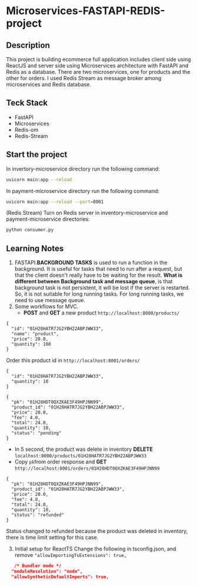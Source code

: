 # Microservices-FASTAPI-REDIS-project

## Description

This project is building ecommerce full application includes client side using ReactJS and server side using Microservices architecture with FastAPI and Redis as a database. There are two microservices, one for products and the other for orders. I used Redis Stream as message broker among microservices and Redis database.

## Teck Stack

- FastAPI
- Microservices
- Redis-om
- Redis-Stream

## Start the project

In invertory-microservice directory run the following command:

```bash
uvicorn main:app --reload
```

In payment-microservice directory run the following command:

```bash
uvicorn main:app --reload --port=8001
```

(Redis Stream) Turn on Redis server in inventory-microservice and payment-microservice directories:

```bash
python consumer.py
```

## Learning Notes

1. FASTAPI.**BACKGROUND TASKS** is used to run a function in the background. It is useful for tasks that need to run after a request, but that the client doesn't really have to be waiting for the result. **What is different between Background task and message queue**, is that background task is not persistent, it will be lost if the server is restarted. So, it is not suitable for long running tasks. For long running tasks, we need to use message queue.
2. Some workflows for MVC.
   - **POST** and **GET** a new product `http://localhost:8000/products/`

```
{
  "id": "01H28HATR7JG2YBH22ABPJWW33",
  "name": "product",
  "price": 20.0,
  "quantity": 100
}
```

Order this product id in `http://localhost:8001/orders/`

```
{
  "id": "01H28HATR7JG2YBH22ABPJWW33",
  "quantity": 10
}
```

```
{
  "pk": "01H28HDT0QXZKAE3F49HPJNN99",
  "product_id": "01H28HATR7JG2YBH22ABPJWW33",
  "price": 20.0,
  "fee": 4.0,
  "total": 24.0,
  "quantity": 10,
  "status": "pending"
}
```

- In 5 second, the product was delete in inventory **DELETE** `localhost:8000/products/01H28HATR7JG2YBH22ABPJWW33`
- Copy `pk`from order response and **GET** `http://localhost:8001/orders/01H28HDT0QXZKAE3F49HPJNN99`

```
{
  "pk": "01H28HDT0QXZKAE3F49HPJNN99",
  "product_id": "01H28HATR7JG2YBH22ABPJWW33",
  "price": 20.0,
  "fee": 4.0,
  "total": 24.0,
  "quantity": 10,
  "status": "refunded"
}
```

Status changed to refunded because the product was deleted in inventory, there is time limit setting for this case.

3. Initial setup for ReactTS
   Change the following in tsconfig.json, and remove `"allowImportingTsExtensions": true,`

```json
   /* Bundler mode */
  "moduleResolution": "node",
  "allowSyntheticDefaultImports": true,
```
